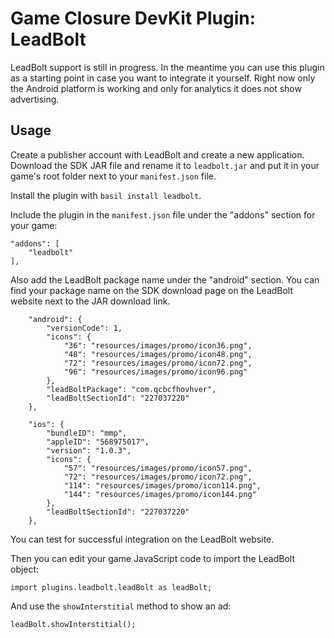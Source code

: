 # Game Closure DevKit Plugin: LeadBolt

LeadBolt support is still in progress.  In the meantime you can use this plugin as
a starting point in case you want to integrate it yourself.  Right now only the
Android platform is working and only for analytics it does not show advertising.

## Usage

Create a publisher account with LeadBolt and create a new application.  Download the SDK JAR file and rename it to `leadbolt.jar` and put it in your game's root folder next to your `manifest.json` file.

Install the plugin with `basil install leadbolt`.

Include the plugin in the `manifest.json` file under the "addons" section for your game:

~~~
"addons": [
	"leadbolt"
],
~~~

Also add the LeadBolt package name under the "android" section.  You can find
your package name on the SDK download page on the LeadBolt website next to the
JAR download link.

~~~
	"android": {
		"versionCode": 1,
		"icons": {
			"36": "resources/images/promo/icon36.png",
			"48": "resources/images/promo/icon48.png",
			"72": "resources/images/promo/icon72.png",
			"96": "resources/images/promo/icon96.png"
		},
		"leadBoltPackage": "com.qcbcfhovhver",
		"leadBoltSectionId": "227037220"
	},
~~~

~~~
	"ios": {
		"bundleID": "mmp",
		"appleID": "568975017",
		"version": "1.0.3",
		"icons": {
			"57": "resources/images/promo/icon57.png",
			"72": "resources/images/promo/icon72.png",
			"114": "resources/images/promo/icon114.png",
			"144": "resources/images/promo/icon144.png"
		},
		"leadBoltSectionId": "227037220"
	},
~~~

You can test for successful integration on the LeadBolt website.

Then you can edit your game JavaScript code to import the LeadBolt object:

~~~
import plugins.leadbolt.leadBolt as leadBolt;
~~~

And use the `showInterstitial` method to show an ad:

~~~
leadBolt.showInterstitial();
~~~
